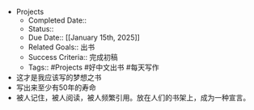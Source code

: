 - Projects
    - Completed Date:: 
    - Status::
    - Due Date:: [[January 15th, 2025]]
    - Related Goals:: 出书
    - Success Criteria:: 完成初稿
    - Tags:: #Projects #好中文出书 #每天写作
- 这才是我应该写的梦想之书
- 写出来至少有50年的寿命
- 被人记住，被人阅读，被人频繁引用。放在人们的书架上，成为一种宣言。
